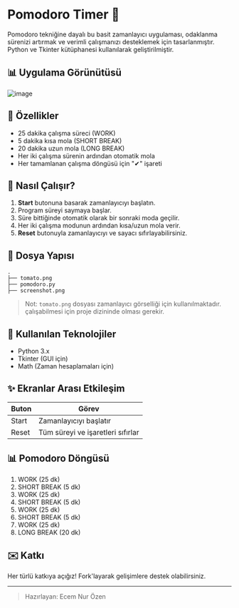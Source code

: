 # Pomodoro Timer 🍅

Pomodoro tekniğine dayalı bu basit zamanlayıcı uygulaması, odaklanma sürenizi artırmak ve verimli çalışmanızı desteklemek için tasarlanmıştır. Python ve Tkinter kütüphanesi kullanılarak geliştirilmiştir.

## 📊 Uygulama Görünütüsü

![image](https://github.com/user-attachments/assets/83b7837f-6a62-412a-a7a0-f79c407e2eaf)


## 🔄 Özellikler

- 25 dakika çalışma süreci (WORK)
- 5 dakika kısa mola (SHORT BREAK)
- 20 dakika uzun mola (LONG BREAK)
- Her iki çalışma sürenin ardından otomatik mola
- Her tamamlanan çalışma döngüsü için "✔" işareti

## 🚀 Nasıl Çalışır?

1. **Start** butonuna basarak zamanlayıcıyı başlatın.
2. Program süreyi saymaya başlar.
3. Süre bittiğinde otomatik olarak bir sonraki moda geçilir.
4. Her iki çalışma modunun ardından kısa/uzun mola verir.
5. **Reset** butonuyla zamanlayıcıyı ve sayacı sıfırlayabilirsiniz.

## 📁 Dosya Yapısı

```
.
├── tomato.png
├── pomodoro.py
├── screenshot.png
```

> Not: `tomato.png` dosyası zamanlayıcı görselliği için kullanılmaktadır. çalışabilmesi için proje dizininde olması gerekir.

## 📖 Kullanılan Teknolojiler

- Python 3.x
- Tkinter (GUI için)
- Math (Zaman hesaplamaları için)

## ✨ Ekranlar Arası Etkileşim

| Buton | Görev |
|-------|--------|
| Start | Zamanlayıcıyı başlatır |
| Reset | Tüm süreyi ve işaretleri sıfırlar |

## 📊 Pomodoro Döngüsü

1. WORK (25 dk)
2. SHORT BREAK (5 dk)
3. WORK (25 dk)
4. SHORT BREAK (5 dk)
5. WORK (25 dk)
6. SHORT BREAK (5 dk)
7. WORK (25 dk)
8. LONG BREAK (20 dk)

## ✉️ Katkı

Her türlü katkıya açığız! Fork'layarak gelişimlere destek olabilirsiniz.

---

> Hazırlayan: Ecem Nur Özen  


